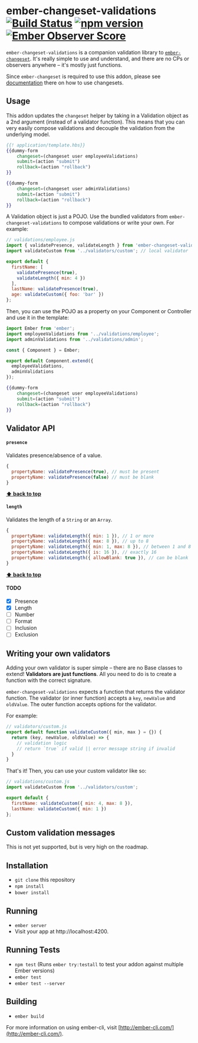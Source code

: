 # ember-changeset-validations [![Build Status](https://travis-ci.org/poteto/ember-changeset-validations.svg?branch=master)](https://travis-ci.org/poteto/ember-changeset-validations) [![npm version](https://badge.fury.io/js/ember-changeset-validations.svg)](https://badge.fury.io/js/ember-changeset-validations) [![Ember Observer Score](http://emberobserver.com/badges/ember-changeset-validations.svg)](http://emberobserver.com/addons/ember-changeset=validations)

`ember-changeset-validations` is a companion validation library to [`ember-changeset`](https://github.com/poteto/ember-changeset). It's really simple to use and understand, and there are no CPs or observers anywhere – it's mostly just functions.

Since `ember-changeset` is required to use this addon, please see [documentation](https://github.com/poteto/ember-changeset/blob/master/README.md) there on how to use changesets.

## Usage

This addon updates the `changeset` helper by taking in a Validation object as a 2nd argument (instead of a validator function). This means that you can very easily compose validations and decouple the validation from the underlying model.

```hbs
{{! application/template.hbs}}
{{dummy-form
    changeset=(changeset user employeeValidations)
    submit=(action "submit")
    rollback=(action "rollback")
}}

{{dummy-form
    changeset=(changeset user adminValidations)
    submit=(action "submit")
    rollback=(action "rollback")
}}
```

A Validation object is just a POJO. Use the bundled validators from `ember-changeset-validations` to compose validations or write your own. For example:

```js
// validations/employee.js
import { validatePresence, validateLength } from 'ember-changeset-validations/validators';
import validateCustom from '../validators/custom'; // local validator

export default {
  firstName: [
    validatePresence(true),
    validateLength({ min: 4 })
  ],
  lastName: validatePresence(true),
  age: validateCustom({ foo: 'bar' })
};
```

Then, you can use the POJO as a property on your Component or Controller and use it in the template:

```js
import Ember from 'ember';
import employeeValidations from '../validations/employee';
import adminValidations from '../validations/admin';

const { Component } = Ember;

export default Component.extend({
  employeeValidations,
  adminValidations
});
```

```hbs
{{dummy-form
    changeset=(changeset user employeeValidations)
    submit=(action "submit")
    rollback=(action "rollback")
}}
```

## Validator API

#### `presence`

Validates presence/absence of a value.

```js
{
  propertyName: validatePresence(true), // must be present
  propertyName: validatePresence(false) // must be blank
}
```

**[⬆️ back to top](#validator-api)**

#### `length`

Validates the length of a `String` or an `Array`.

```js
{
  propertyName: validateLength({ min: 1 }), // 1 or more
  propertyName: validateLength({ max: 8 }), // up to 8
  propertyName: validateLength({ min: 1, max: 8 }), // between 1 and 8 (inclusive)
  propertyName: validateLength({ is: 16 }), // exactly 16
  propertyName: validateLength({ allowBlank: true }), // can be blank
}
```

**[⬆️ back to top](#validator-api)**

#### TODO

- [x] Presence
- [x] Length
- [ ] Number
- [ ] Format
- [ ] Inclusion
- [ ] Exclusion

## Writing your own validators

Adding your own validator is super simple – there are no Base classes to extend! **Validators are just functions**. All you need to do is to create a function with the correct signature.

`ember-changeset-validations` expects a function that returns the validator function. The validator (or inner function) accepts a `key`, `newValue` and `oldValue`. The outer function accepts options for the validator.

For example:

```js
// validators/custom.js
export default function validateCustom({ min, max } = {}) {
  return (key, newValue, oldValue) => {
    // validation logic
    // return `true` if valid || error message string if invalid
  }
}
```

That's it! Then, you can use your custom validator like so:

```js
// validations/custom.js
import validateCustom from '../validators/custom';

export default {
  firstName: validateCustom({ min: 4, max: 8 }),
  lastName: validateCustom({ min: 1 })
};
```

## Custom validation messages

This is not yet supported, but is very high on the roadmap.

## Installation

* `git clone` this repository
* `npm install`
* `bower install`

## Running

* `ember server`
* Visit your app at http://localhost:4200.

## Running Tests

* `npm test` (Runs `ember try:testall` to test your addon against multiple Ember versions)
* `ember test`
* `ember test --server`

## Building

* `ember build`

For more information on using ember-cli, visit [http://ember-cli.com/](http://ember-cli.com/).

